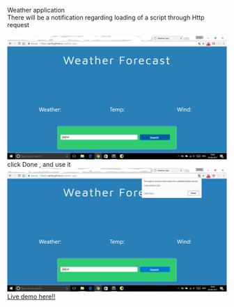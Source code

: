Weather application
<br>
There will be a notification regarding loading of a script through Http request
<br>
<br>
<img src="Screenshot (18)_LI.jpg"/>
<br>
click Done , and use it
<br>
<img src="Screenshot (19)_LI.jpg"/>
<br>
<a href="https://sailok.github.io/weather-app/" target="_blank">Live demo here!!</a>

